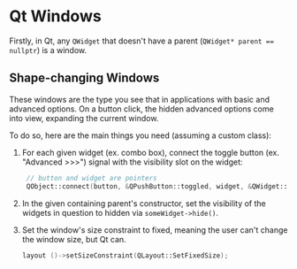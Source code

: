 # Qt Windows

Firstly, in Qt, any `QWidget` that doesn't have a parent (`QWidget* parent == nullptr`) is a window.

## Shape-changing Windows

These windows are the type you see that in applications with basic and advanced options. On a button click, the hidden advanced options come into view, expanding the current window. 

To do so, here are the main things you need (assuming a custom class):

1. For each given widget (ex. combo box), connect the toggle button (ex. "Advanced >>>") signal with the visibility slot on the widget:
   
   ```cpp
    // button and widget are pointers
    QObject::connect(button, &QPushButton::toggled, widget, &QWidget::setVisible);
   ```

2. In the given containing parent's constructor, set the visibility of the widgets in question to hidden via `someWidget->hide()`.

3. Set the window's size constraint to fixed, meaning the user can't change the window size, but Qt can.

    ```cpp
    layout ()->setSizeConstraint(QLayout::SetFixedSize);


